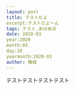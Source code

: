 ```yaml
---
layout: post
title: テストだよ
excerpt:テストだよーん
tags: テスト,あほあほ
date: 2018-03
year:2020
month:03
day:20
yearmonth:2020-03
author: 俺様
---
```


テストテストテストテスト
